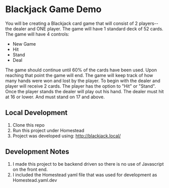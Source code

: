 # Blackjack Game Demo
You will be creating a Blackjack card game that will consist of 2 players--the dealer and ONE player.
The game will have 1 standard deck of 52 cards.
The game will have 4 controls:
- New Game
- Hit
- Stand
- Deal

The game should continue until 60% of the cards have been used. Upon reaching that point the game will end.
The game will keep track of how many hands were won and lost by the player.
To begin with the dealer and player will receive 2 cards. The player has the option to "Hit" or "Stand".
Once the player stands the dealer will play out his hand.
The dealer must hit at 16 or lower. And must stand on 17 and above.

## Local Development
1. Clone this repo
2. Run this project under Homestead
3. Project was developed using:
  http://blackjack.local/

## Development Notes
1. I made this project to be backend driven so there is no use of Javascript on the front end. 
2. I included the Homestead yaml file that was used for development as Homestead.yaml.dev
